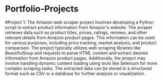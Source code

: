 # Portfolio-Projects
#Project 1:
The Amazon web scraper project involves developing a Python script to extract product information from Amazon's website. The scraper retrieves data such as product titles, prices, ratings, reviews, and other relevant details from Amazon product pages. This information can be used for various purposes, including price tracking, market analysis, and product comparison. The project typically utilizes web scraping libraries like BeautifulSoup and requests to parse HTML content and extract desired information from Amazon product pages. Additionally, the project may involve handling dynamic content loading using tools like Selenium for more complex scraping tasks. The extracted data can be stored in a structured format such as CSV or a database for further analysis or visualization.
